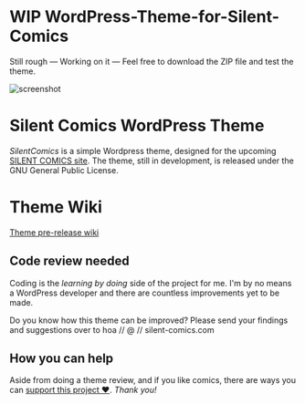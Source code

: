 WIP WordPress-Theme-for-Silent-Comics
=================================

Still rough — Working on it — Feel free to download the ZIP file and test the theme.

![screenshot](http://silentcomics.com/images/screenshot.png)

# Silent Comics WordPress Theme

*SilentComics* is a simple Wordpress theme, designed for the upcoming [SILENT COMICS site](http://silent-comics.com). The theme, still in development, is released under the GNU General Public License.

# Theme Wiki
[Theme pre-release wiki](https://github.com/SilentComics/Silent-Comics-Wordpress-Theme/wiki/SilentComic-WordPress-Theme-wiki)

## Code review needed
Coding is the *learning by doing* side of the project for me. I'm by no means a WordPress developer and there are countless improvements yet to be made. 

Do you know how this theme can be improved? Please send your findings and suggestions over to hoa // @ // silent-comics.com

## How you can help
Aside from doing a theme review, and if you like comics, there are ways you can [support this project ♥](http://silentcomics.com/subscribe/). *Thank you!*
